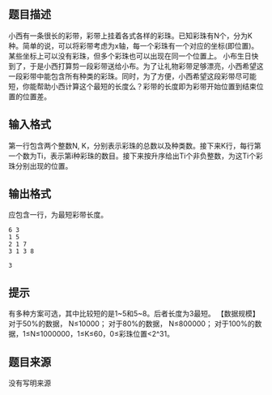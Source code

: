 


## 题目描述
小西有一条很长的彩带，彩带上挂着各式各样的彩珠。已知彩珠有N个，分为K种。简单的说，可以将彩带考虑为x轴，每一个彩珠有一个对应的坐标(即位置)。某些坐标上可以没有彩珠，但多个彩珠也可以出现在同一个位置上。
小布生日快到了，于是小西打算剪一段彩带送给小布。为了让礼物彩带足够漂亮，小西希望这一段彩带中能包含所有种类的彩珠。同时，为了方便，小西希望这段彩带尽可能短，你能帮助小西计算这个最短的长度么？彩带的长度即为彩带开始位置到结束位置的位置差。
## 输入格式
第一行包含两个整数N, K，分别表示彩珠的总数以及种类数。接下来K行，每行第一个数为Ti，表示第i种彩珠的数目。接下来按升序给出Ti个非负整数，为这Ti个彩珠分别出现的位置。
## 输出格式
应包含一行，为最短彩带长度。

```input1
6 3
1 5
2 1 7
3 1 3 8

```

```output1
3
```

## 提示
有多种方案可选，其中比较短的是1~5和5~8。后者长度为3最短。
【数据规模】
对于50%的数据， N≤10000；
对于80%的数据， N≤800000；
对于100%的数据，1≤N≤1000000，1≤K≤60，0≤彩珠位置<2^31。
## 题目来源
没有写明来源



